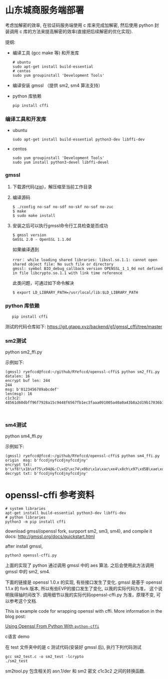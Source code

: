 # 山东城商服务端部署

考虑加解密的效率, 在验证码服务端使用 c 库来完成加解密, 然后使用
python 封装调用 c 库的方法来提高解密的效率(直接把后续解密的优化实现).

提纲:

  - 编译工具 (gcc make 等) 和开发库
            
        # ubuntu
        sudo apt-get install build-essential
        # centos
        sudo yum groupinstall 'Development Tools'
        
  - 编译安装 gmssl （提供 sm2, sm4 算法支持）
  - python 库依赖

        pip install cffi

### 编译工具和开发库
  - ubuntu
    
        sudo apt-get install build-essential python3-dev libffi-dev
  - centos
    
        sudo yum groupinstall 'Development Tools'
        sudo yum install python3-devel libffi-devel

### gmssl


1. 下载源代码([zip])，解压缩至当前工作目录
2. 编译源码

       $ ./config no-saf no-sdf no-skf no-sof no-zuc
       $ make
       $ sudo make install

3. 安装之后可以执行gmssl命令行工具检查是否成功

       $ gmssl version
       GmSSL 2.0 - OpenSSL 1.1.0d
       
    如果编译遇到

       rror： while loading shared libraries: libssl.so.1.1: cannot open shared object file: No such file or directory
       gmssl: symbol BIO_debug_callback version OPENSSL_1_1_0d not defined in file libcrypto.so.1.1 with link time reference

    此类问题，可通过如下命令解决

       $ export LD_LIBRARY_PATH=/usr/local/lib:$LD_LIBRARY_PATH


###  python 库依赖

       pip install cffi



   [zip]: <https://github.com/guanzhi/GmSSL/archive/master.zip>
   

测试的代码仓库如下:
https://git.gtapp.xyz/backend/g1/gmssl_cffi/tree/master

 
###  sm2测试
python sm2_ffi.py 

示例如下:


```shell
(gmssl) ryefccd@fccd:~/github/RYefccd/openssl-cffi$ python sm2_ffi.py 
datalen: 16
encrypt buf len: 244
244
msg: b'0123456789abcdef'
len(msg): 16
c1c3c2:
48561d60dbff96f7928a15c9448f6567fb1ec3faaa091005a40a0a43b8a2d19b17036b1c5a722b58bd33980d38f66d11ffc331e125a0c1ab61d27f2927bbf44af64ebef12fcd3a5f564d11f2c402fa9431ffa8888895127bd2a2467293692deef9c1713c4b138392c31bbeacfd8233b1



```


###  sm4测试
python sm4_ffi.py 

示例如下:

```shell
(gmssl) ryefccd@fccd:~/github/RYefccd/openssl-cffi$ python sm4_ffi.py 
origin  msg: b'fccdjnyfccdjnyfccdjny'
encrypt txt: b'\xf8!\x1b\xf75\x94@&:C\xd2\xc74\x0bz\x1a\xac\xe4\x8ch\x97\xd5B\xae\xd6V\xa11\x98\xb4\x01\x1d'
decrypt txt: b'fccdjnyfccdjnyfccdjny'

```






openssl-cffi 参考资料
========================


    # system libraries
    apt-get install build-essential python3-dev libffi-dev
    # python libraries
    python3 -m pip install cffi


download gmssl(openssl fork, surpport sm2, sm3, sm4), and compile it
docs: http://gmssl.org/docs/quickstart.html

after install gmssl,

    python3 openssl-cffi.py


上面的实现了 python 通过调用 gmssl 中的 aes 算法. 之后会使用此方法调用gmssl 中的 sm2, sm4.



下面的链接是 openssl 1.0.x 的实现, 有些接口发生了变化.
gmssl 是基于 openssl 1.1.x 的 fork 版本, 所以有些EVP的接口发生了变化, 以我的实际代码为准， 这个说明我得抽时间改下.
调用细节以我的实际代码openssl-cffi.py 为准，原理不变, 可以参考这个文档.

This is example code for wrapping openssl with cffi. More information in the blog post:

[Using Openssl From Python With `python-cffi`](https://gist.github.com/vishvananda/980132c0970f8621bb3c)



c语言 demo

在 test 文件夹中的是 c 测试代码(安装好 gmssl 后),  执行下列代码测试

    gcc sm2_test.c -o sm2_test -lcrypto
    ./sm2_test


sm2tool.py 包含相关的 asn.1/der 和 sm2 密文 c1c3c2 之间的转换函数.
